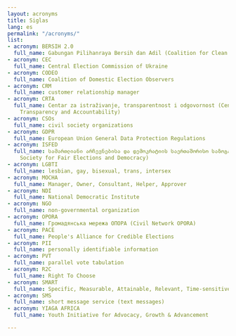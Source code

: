 ```yaml
---
layout: acronyms
title: Siglas
lang: es
permalink: "/acronyms/"
list:
- acronym: BERSIH 2.0
  full_name: Gabungan Pilihanraya Bersih dan Adil (Coalition for Clean and Fair Elections)
- acronym: CEC
  full_name: Central Election Commission of Ukraine
- acronym: CODEO
  full_name: Coalition of Domestic Election Observers
- acronym: CRM
  full_name: customer relationship manager
- acronym: CRTA
  full_name: Centar za istraživanje, transparentnost i odgovornost (Center for Research,
    Transparency and Accountability)
- acronym: CSOs
  full_name: civil society organizations
- acronym: GDPR
  full_name: European Union General Data Protection Regulations
- acronym: ISFED
  full_name: სამართლიანი არჩევნებისა და დემოკრატიის საერთაშორისო საზოგადოება (International
    Society for Fair Elections and Democracy)
- acronym: LGBTI
  full_name: lesbian, gay, bisexual, trans, intersex
- acronym: MOCHA
  full_name: Manager, Owner, Consultant, Helper, Approver
- acronym: NDI
  full_name: National Democratic Institute
- acronym: NGO
  full_name: non-governmental organization
- acronym: OPORA
  full_name: Громадянська мережа ОПОРА (Civil Network OPORA)
- acronym: PACE
  full_name: People's Alliance for Credible Elections
- acronym: PII
  full_name: personally identifiable information
- acronym: PVT
  full_name: parallel vote tabulation
- acronym: R2C
  full_name: Right To Choose
- acronym: SMART
  full_name: Specific, Measurable, Attainable, Relevant, Time-sensitive
- acronym: SMS
  full_name: short message service (text messages)
- acronym: YIAGA AFRICA
  full_name: Youth Initiative for Advocacy, Growth & Advancement

---
```

